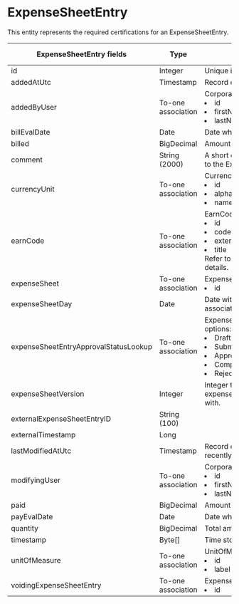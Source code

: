 # ExpenseSheetEntry

This entity represents the required certifications for an ExpenseSheetEntry.



<table>
    <colgroup>
        <col width="20%" />
        <col width="20%" />
        <col width="20%" />
        <col width="20%" />
        <col width="20%" />
    </colgroup>
    <thead>
        <tr class="header">
            <th>ExpenseSheetEntry fields</th>
            <th>Type</th>
            <th>Description</th>
            <th>Not null</th>
            <th>Read-only</th>
        </tr>
    </thead>
    <tbody>
        <tr class="even">
            <td>id</td>
            <td>Integer</td>
            <td>Unique identifier for this entity.</td>
            <td>X</td>
            <td>X</td>
        </tr>
        <tr class="odd">
            <td>addedAtUtc</td>
            <td>Timestamp</td>
            <td>Record of when Timesheet was created.</td>
            <td>X</td>
            <td>X</td>
        </tr>
        <tr class="even">
            <td>addedByUser</td>
            <td>To-one association</td>
            <td>CorporateUser default fields: 
                <li>id<li>firstName<li>lastName</td>
            <td>X</td>
            <td>X</td>
        </tr>
        <tr class="odd">
            <td>billEvalDate</td>
            <td>Date</td>
            <td>Date when "billed" field is evaluated.</td>
            <td>X</td>
            <td>X</td>
        </tr>
        <tr class="even">
            <td>billed</td>
            <td>BigDecimal</td>
            <td>Amount to be billed.</td>
            <td>X</td>
            <td>X</td>
        </tr>
        <tr class="odd">
            <td>comment</td>
            <td>String (2000)</td>
            <td>A short comment to be added by the user to the ExpenseSheetEntry.</td>
            <td></td>
            <td>X</td>
        </tr>
        <tr class="even">
            <td>currencyUnit</td>
            <td>To-one association</td>
            <td>CurrencyUnit fields: 
                <li>id<li>alphabeticCode<li>name</td>
            <td>X</td>
            <td>X</td>
        </tr>
        <tr class="odd">
            <td>earnCode</td>
            <td>To-one association</td>
            <td>EarnCode default fields: 
                <li>id<li>code<li>externalID<li>title<br>Refer to the EarnCode entity for more details.</td>
            <td>X</td>
            <td>X</td>
        </tr>
        <tr class="even">
            <td>expenseSheet</td>
            <td>To-one association</td>
            <td>ExpenseSheet field: 
                <li>id</td>
            <td>X</td>
            <td>X</td>
        </tr>
        <tr class="odd">
            <td>expenseSheetDay</td>
            <td>Date</td>
            <td>Date with which the ExpenseSheetEntry is associated with.</td>
            <td>X</td>
            <td>X</td>
        </tr>
        <tr class="even">
            <td>expenseSheetEntryApprovalStatusLookup</td>
            <td>To-one association</td>
            <td>ExpenseSheetEntryApprovalStatusLookup options: 
                <li>Draft<li>Submitted<li>Approved<li>Completed<li>Rejected</td>
            <td>X</td>
            <td>X</td>
        </tr>
        <tr class="odd">
            <td>expenseSheetVersion</td>
            <td>Integer</td>
            <td>Integer to store which version of the expenseSheet this entry is associated with.</td>
            <td>X</td>
            <td>X</td>
        </tr>
        <tr class="even">
            <td>externalExpenseSheetEntryID</td>
            <td>String (100)</td>
            <td></td>
            <td></td>
            <td>X</td>
        </tr>
        <tr class="odd">
            <td>externalTimestamp</td>
            <td>Long</td>
            <td></td>
            <td></td>
            <td>X</td>
        </tr>
        <tr class="even">
            <td>lastModifiedAtUtc</td>
            <td>Timestamp</td>
            <td>Record of when Timesheet was most recently modified.</td>
            <td>X</td>
            <td>X</td>
        </tr>
        <tr class="odd">
            <td>modifyingUser</td>
            <td>To-one association</td>
            <td>CorporateUser default fields: 
                <li>id<li>firstName<li>lastName</td>
            <td>X</td>
            <td>X</td>
        </tr>
        <tr class="even">
            <td>paid</td>
            <td>BigDecimal</td>
            <td>Amount to be paid.</td>
            <td>X</td>
            <td>X</td>
        </tr>
        <tr class="odd">
            <td>payEvalDate</td>
            <td>Date</td>
            <td>Date when "paid" field is evaluated.</td>
            <td>X</td>
            <td>X</td>
        </tr>
        <tr class="even">
            <td>quantity</td>
            <td>BigDecimal</td>
            <td>Total amount.</td>
            <td>X</td>
            <td>X</td>
        </tr>
        <tr class="odd">
            <td>timestamp</td>
            <td>Byte[]</td>
            <td>Time stored in byte format.</td>
            <td>X</td>
            <td>X</td>
        </tr>
        <tr class="even">
            <td>unitOfMeasure</td>
            <td>To-one association</td>
            <td>UnitOfMeasure fields: 
                <li>id<li>label</td>
            <td>X</td>
            <td>X</td>
        </tr>
        <tr class="odd">
            <td>voidingExpenseSheetEntry</td>
            <td>To-one association</td>
            <td>ExpenseSheetEntry fields: 
                <li>id </td>
            <td></td>
            <td>X</td>
        </tr>
    </tbody>
</table>
